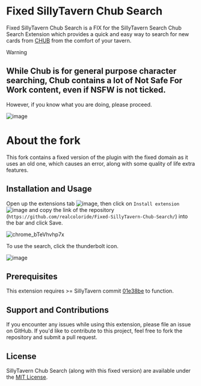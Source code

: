 # Fixed SillyTavern Chub Search

Fixed SillyTavern Chub Search is a FIX for the SillyTavern Search Chub Search Extension which provides a quick and easy way to search for new cards from [CHUB](https://www.chub.ai/about) from the comfort of your tavern. 

> [!WARNING]
> ## While Chub is for general purpose character searching, Chub contains a lot of **Not Safe For Work** content, even if NSFW is not ticked.
> However, if you know what you are doing, please proceed.


![image](https://github.com/city-unit/SillyTavern-Chub-Search/assets/140349364/648e43ae-3ed0-4673-b024-f4ba7846998c)

# About the fork

This fork contains a fixed version of the plugin with the fixed domain as it uses an old one, which causes an error, along with some quality of life extra features.

## Installation and Usage

Open up the extensions tab ![image](https://github.com/realcoloride/Fixed-SillyTavern-Chub-Search/assets/108619637/9b875035-3d68-4c31-9d8e-2a3ca7562190), then click on `Install extension` ![image](https://github.com/realcoloride/Fixed-SillyTavern-Chub-Search/assets/108619637/941ec0d2-0354-4c4c-b948-14b90e26b5d3) and copy the link of the repository (`https://github.com/realcoloride/Fixed-SillyTavern-Chub-Search/`) into the bar and click Save.

![chrome_bTeVhvhp7x](https://github.com/realcoloride/Fixed-SillyTavern-Chub-Search/assets/108619637/d16ae1cb-36b0-4993-9933-56cc545252e2)


To use the search, click the thunderbolt icon.

![image](https://github.com/city-unit/st-chub-search/assets/140349364/a8857619-54df-43f8-b42d-2635d4c5a412)


## Prerequisites

This extension requires >= SillyTavern commit [01e38be](https://github.com/SillyTavern/SillyTavern/commit/01e38be408b4bd40792c3cf86d353ecad60f7ea2) to function.

## Support and Contributions

If you encounter any issues while using this extension, please file an issue on GitHub. If you'd like to contribute to this project, feel free to fork the repository and submit a pull request.

## License

SillyTavern Chub Search (along with this fixed version) are available under the [MIT License](https://github.com/city-unit/st-chub-search/blob/main/LICENSE).
